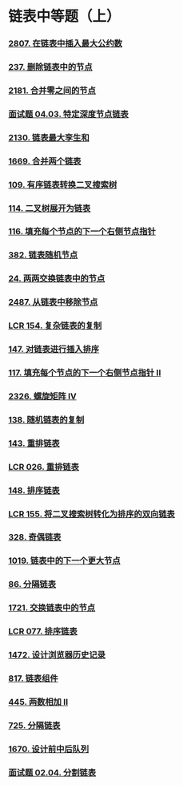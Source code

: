 # 链表中等题（上）

### [2807. 在链表中插入最大公约数](https://leetcode.cn/problems/insert-greatest-common-divisors-in-linked-list/)



### [237. 删除链表中的节点](https://leetcode.cn/problems/delete-node-in-a-linked-list/)



### [2181. 合并零之间的节点](https://leetcode.cn/problems/merge-nodes-in-between-zeros/)



### [面试题 04.03. 特定深度节点链表](https://leetcode.cn/problems/list-of-depth-lcci/)



### [2130. 链表最大孪生和](https://leetcode.cn/problems/maximum-twin-sum-of-a-linked-list/)



### [1669. 合并两个链表](https://leetcode.cn/problems/merge-in-between-linked-lists/)



### [109. 有序链表转换二叉搜索树](https://leetcode.cn/problems/convert-sorted-list-to-binary-search-tree/)



### [114. 二叉树展开为链表](https://leetcode.cn/problems/flatten-binary-tree-to-linked-list/)



### [116. 填充每个节点的下一个右侧节点指针](https://leetcode.cn/problems/populating-next-right-pointers-in-each-node/)



### [382. 链表随机节点](https://leetcode.cn/problems/linked-list-random-node/)



### [24. 两两交换链表中的节点](https://leetcode.cn/problems/swap-nodes-in-pairs/)



### [2487. 从链表中移除节点](https://leetcode.cn/problems/remove-nodes-from-linked-list/)



### [LCR 154. 复杂链表的复制](https://leetcode.cn/problems/fu-za-lian-biao-de-fu-zhi-lcof/)



### [147. 对链表进行插入排序](https://leetcode.cn/problems/insertion-sort-list/)



### [117. 填充每个节点的下一个右侧节点指针 II](https://leetcode.cn/problems/populating-next-right-pointers-in-each-node-ii/)



### [2326. 螺旋矩阵 IV](https://leetcode.cn/problems/spiral-matrix-iv/)



### [138. 随机链表的复制](https://leetcode.cn/problems/copy-list-with-random-pointer/)



### [143. 重排链表](https://leetcode.cn/problems/reorder-list/)



### [LCR 026. 重排链表](https://leetcode.cn/problems/LGjMqU/)



### [148. 排序链表](https://leetcode.cn/problems/sort-list/)



### [LCR 155. 将二叉搜索树转化为排序的双向链表](https://leetcode.cn/problems/er-cha-sou-suo-shu-yu-shuang-xiang-lian-biao-lcof/)



### [328. 奇偶链表](https://leetcode.cn/problems/odd-even-linked-list/)



### [1019. 链表中的下一个更大节点](https://leetcode.cn/problems/next-greater-node-in-linked-list/)



### [86. 分隔链表](https://leetcode.cn/problems/partition-list/)



### [1721. 交换链表中的节点](https://leetcode.cn/problems/swapping-nodes-in-a-linked-list/)



### [LCR 077. 排序链表](https://leetcode.cn/problems/7WHec2/)



### [1472. 设计浏览器历史记录](https://leetcode.cn/problems/design-browser-history/)



### [817. 链表组件](https://leetcode.cn/problems/linked-list-components/)



### [445. 两数相加 II](https://leetcode.cn/problems/add-two-numbers-ii/)



### [725. 分隔链表](https://leetcode.cn/problems/split-linked-list-in-parts/)



### [1670. 设计前中后队列](https://leetcode.cn/problems/design-front-middle-back-queue/)



### [面试题 02.04. 分割链表](https://leetcode.cn/problems/partition-list-lcci/)





